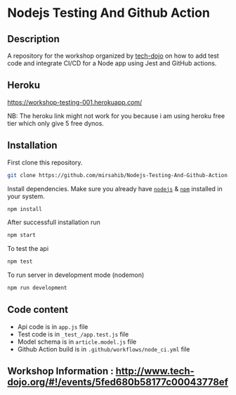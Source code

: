 # Nodejs Testing And Github Action

## Description

A repository for the workshop organized by [tech-dojo](http://www.tech-dojo.org/#!/) on how to add test code and integrate CI/CD for a Node app using Jest and GitHub actions.

## Heroku

https://workshop-testing-001.herokuapp.com/

NB: The heroku link might not work for you because i am using heroku free tier which only give 5 free dynos.

## Installation

First clone this repository.

```bash
git clone https://github.com/mirsahib/Nodejs-Testing-And-Github-Action.git
```

Install dependencies. Make sure you already have [`nodejs`](https://nodejs.org/en/) & [`npm`](https://www.npmjs.com/) installed in your system.

```bash
npm install
```

After successfull installation run

```bash
npm start
```

To test the api

```bash
npm test
```

To run server in development mode (nodemon)

```bash
npm run development
```

## Code content

- Api code is in `app.js` file
- Test code is in `_test_/app.test.js` file
- Model schema is in `article.model.js` file
- Github Action build is in `.github/workflows/node_ci.yml` file

## Workshop Information : http://www.tech-dojo.org/#!/events/5fed680b58177c00043778ef
